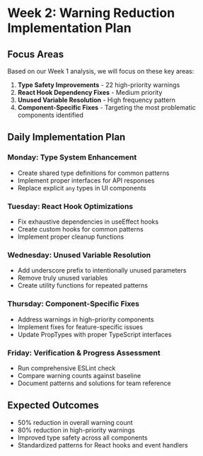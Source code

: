 # Week 2: Warning Reduction Implementation Plan

## Focus Areas

Based on our Week 1 analysis, we will focus on these key areas:

1. **Type Safety Improvements** - 22 high-priority warnings
2. **React Hook Dependency Fixes** - Medium priority
3. **Unused Variable Resolution** - High frequency pattern
4. **Component-Specific Fixes** - Targeting the most problematic components identified

## Daily Implementation Plan

### Monday: Type System Enhancement

- Create shared type definitions for common patterns
- Implement proper interfaces for API responses
- Replace explicit `any` types in UI components

### Tuesday: React Hook Optimizations

- Fix exhaustive dependencies in useEffect hooks
- Create custom hooks for common patterns
- Implement proper cleanup functions

### Wednesday: Unused Variable Resolution

- Add underscore prefix to intentionally unused parameters
- Remove truly unused variables
- Create utility functions for repeated patterns

### Thursday: Component-Specific Fixes

- Address warnings in high-priority components
- Implement fixes for feature-specific issues
- Update PropTypes with proper TypeScript interfaces

### Friday: Verification & Progress Assessment

- Run comprehensive ESLint check
- Compare warning counts against baseline
- Document patterns and solutions for team reference

## Expected Outcomes

- 50% reduction in overall warning count
- 80% reduction in high-priority warnings
- Improved type safety across all components
- Standardized patterns for React hooks and event handlers
